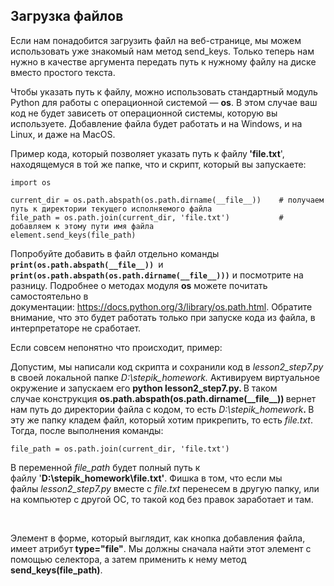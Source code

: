 <h2>Загрузка файлов</h2>

<p>﻿Если нам понадобится загрузить файл на веб-странице, мы можем использовать уже знакомый нам метод send_keys. Только теперь нам нужно&nbsp;в качестве аргумента передать путь к нужному файлу на диске вместо простого текста.</p>

<p>Чтобы указать путь к файлу, можно использовать стандартный модуль Python для работы с операционной системой&nbsp;— <strong>os</strong>. В этом случае ваш код не будет зависеть от операционной системы, которую вы используете. Добавление файла будет работать и на Windows, и на Linux, и даже на MaсOS.</p>

<p>Пример кода, который позволяет указать путь к файлу<strong> 'file.txt</strong>', находящемуся в той же папке, что и скрипт, который вы запускаете:</p>

<pre><code class="language-python hljs"><span class="hljs-keyword">import</span> os 

current_dir = os.path.abspath(os.path.dirname(__file__))    <span class="hljs-comment"># получаем путь к директории текущего исполняемого файла </span>
file_path = os.path.join(current_dir, <span class="hljs-string">'file.txt'</span>)           <span class="hljs-comment"># добавляем к этому пути имя файла </span>
element.send_keys(file_path)</code></pre>

<p>Попробуйте добавить в файл&nbsp;отдельно команды <code><samp><strong>print(os.path.abspath(__file__))</strong> </samp></code>и <code><samp><strong>print(os.path.abspath(os.path.dirname(__file__)))</strong></samp></code> и посмотрите на разницу. Подробнее о методах модуля <strong>os</strong> можете почитать самостоятельно в документации:&nbsp;<a href="https://docs.python.org/3/library/os.path.html" rel="noopener noreferrer nofollow" target="_blank">https://docs.python.org/3/library/os.path.html</a>. Обратите внимание, что это будет работать только при запуске кода из файла, в интерпретаторе не сработает.</p>

<p>Если совсем непонятно что происходит, пример:&nbsp;</p>

<p>Допустим, мы написали код скрипта и сохранили код в <em>lesson2_step7.py</em> в своей локальной&nbsp;папке <em>D:\stepik_homework. </em>Активируем виртуальное окружение&nbsp;и запускаем его&nbsp;<strong>python lesson2_step7.py. </strong>В таком случае&nbsp;конструкция&nbsp;<strong>os.path.abspath(os.path.dirname(__file__))&nbsp;</strong>вернет нам путь до директории файла с кодом, то есть&nbsp;<em>D:\stepik_homework</em><strong>.&nbsp;</strong>В эту же папку кладем файл, который хотим прикрепить, то есть <em>file.txt</em>. Тогда, после выполнения команды:</p>

<p><code>file_path = os.path.join(current_dir, 'file.txt')</code></p>

<p>В переменной <em>file_path</em>&nbsp;будет полный&nbsp;путь к файлу&nbsp;'<strong>D:\stepik_homework\file.txt'</strong>. Фишка в том, что если мы файлы&nbsp;<em>lesson2_step7.py </em>вместе с<em>&nbsp;file.txt&nbsp;</em>перенесем в другую папку, или на компьютер с другой ОС, то такой код без правок заработает и там.&nbsp;</p>

<p>&nbsp;</p>

<p>Элемент в форме, который выглядит, как кнопка добавления файла, имеет атрибут<strong> type="file"</strong>. Мы должны сначала найти этот элемент с помощью селектора, а затем применить к нему метод <strong>send_keys(file_path)</strong>.</p>